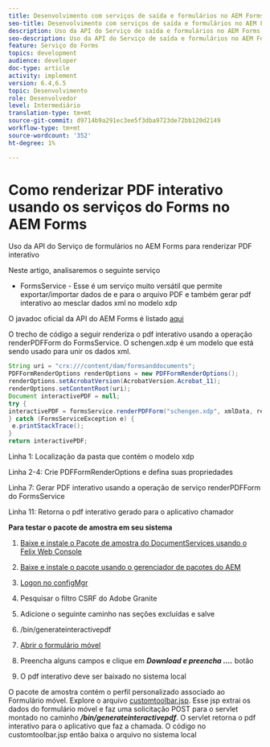 ```yaml
---
title: Desenvolvimento com serviços de saída e formulários no AEM Forms
seo-title: Desenvolvimento com serviços de saída e formulários no AEM Forms
description: Uso da API do Serviço de saída e formulários no AEM Forms
seo-description: Uso da API do Serviço de saída e formulários no AEM Forms
feature: Serviço do Forms
topics: development
audience: developer
doc-type: article
activity: implement
version: 6.4,6.5
topic: Desenvolvimento
role: Desenvolvedor
level: Intermediário
translation-type: tm+mt
source-git-commit: d9714b9a291ec3ee5f3dba9723de72bb120d2149
workflow-type: tm+mt
source-wordcount: '352'
ht-degree: 1%

---
```



# Como renderizar PDF interativo usando os serviços do Forms no AEM Forms

Uso da API do Serviço de formulários no AEM Forms para renderizar PDF interativo

Neste artigo, analisaremos o seguinte serviço

* FormsService - Esse é um serviço muito versátil que permite exportar/importar dados de e para o arquivo PDF e também gerar pdf interativo ao mesclar dados xml no modelo xdp

O javadoc oficial da API do AEM Forms é listado [aqui](https://helpx.adobe.com/aem-forms/6/javadocs/com/adobe/fd/output/api/package-summary.html)

O trecho de código a seguir renderiza o pdf interativo usando a operação renderPDFForm do FormsService. O schengen.xdp é um modelo que está sendo usado para unir os dados xml.

```java
String uri = "crx:///content/dam/formsanddocuments";
PDFFormRenderOptions renderOptions = new PDFFormRenderOptions();
renderOptions.setAcrobatVersion(AcrobatVersion.Acrobat_11);
renderOptions.setContentRoot(uri);
Document interactivePDF = null;
try {
interactivePDF = formsService.renderPDFForm("schengen.xdp", xmlData, renderOptions);
} catch (FormsServiceException e) {
 e.printStackTrace();
}
return interactivePDF;
```

Linha 1: Localização da pasta que contém o modelo xdp

Linha 2-4: Crie PDFFormRenderOptions e defina suas propriedades

Linha 7: Gerar PDF interativo usando a operação de serviço renderPDFForm do FormsService

Linha 11: Retorna o pdf interativo gerado para o aplicativo chamador

**Para testar o pacote de amostra em seu sistema**
1. [Baixe e instale o Pacote de amostra do DocumentServices usando o Felix Web Console](/help/forms/assets/common-osgi-bundles/AEMFormsDocumentServices.core-1.0-SNAPSHOT.jar)
1. [Baixe e instale o pacote usando o gerenciador de pacotes do AEM](assets/downloadinteractivepdffrommobileform.zip)



1. [Logon no configMgr](http://localhost:4502/system/console/configMgr)
1. Pesquisar o filtro CSRF do Adobe Granite
1. Adicione o seguinte caminho nas seções excluídas e salve
1. /bin/generateinteractivepdf
1. [Abrir o formulário móvel](http://localhost:4502/content/dam/formsanddocuments/schengen.xdp/jcr:content)
1. Preencha alguns campos e clique em ***Download e preencha ....*** botão
1. O pdf interativo deve ser baixado no sistema local


O pacote de amostra contém o perfil personalizado associado ao Formulário móvel. Explore o arquivo [customtoolbar.jsp](http://localhost:4502/apps/AEMFormsDemoListings/customprofiles/addImageToMobileForm/demo/customtoolbar.jsp). Esse jsp extrai os dados do formulário móvel e faz uma solicitação POST para o servlet montado no caminho ***/bin/generateinteractivepdf***. O servlet retorna o pdf interativo para o aplicativo que faz a chamada. O código no customtoolbar.jsp então baixa o arquivo no sistema local


